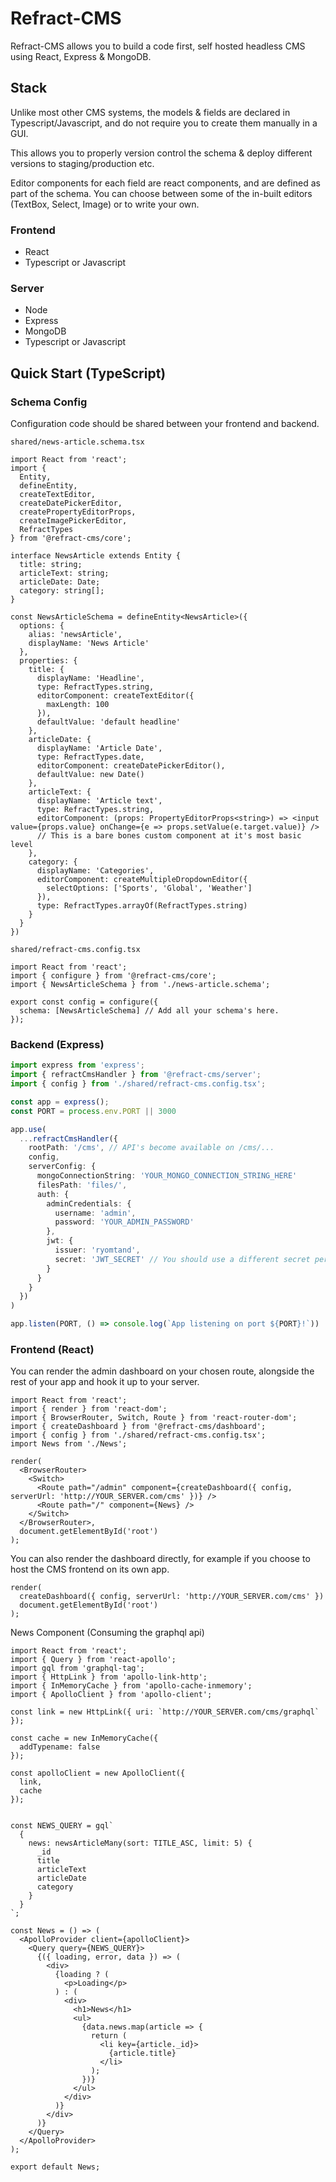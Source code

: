 # Refract-CMS
Refract-CMS allows you to build a code first, self hosted headless CMS using React, Express & MongoDB.

## Stack
Unlike most other CMS systems, the models & fields are declared in Typescript/Javascript, and do not require you to create them manually in a GUI.

This allows you to properly version control the schema & deploy different versions to staging/production etc.

Editor components for each field are react components, and are defined as part of the schema. You can choose between some of the in-built editors (TextBox, Select, Image) or to write your own.

### Frontend
* React
* Typescript or Javascript

### Server
* Node
* Express
* MongoDB
* Typescript or Javascript

## Quick Start (TypeScript)

### Schema Config
Configuration code should be shared between your frontend and backend.

`shared/news-article.schema.tsx`
```tsx
import React from 'react';
import {
  Entity,
  defineEntity,
  createTextEditor,
  createDatePickerEditor,
  createPropertyEditorProps,
  createImagePickerEditor,
  RefractTypes
} from '@refract-cms/core';

interface NewsArticle extends Entity {
  title: string;
  articleText: string;
  articleDate: Date;
  category: string[];
}

const NewsArticleSchema = defineEntity<NewsArticle>({
  options: {
    alias: 'newsArticle',
    displayName: 'News Article'
  },
  properties: {
    title: {
      displayName: 'Headline',
      type: RefractTypes.string,
      editorComponent: createTextEditor({
        maxLength: 100
      }),
      defaultValue: 'default headline'
    },
    articleDate: {
      displayName: 'Article Date',
      type: RefractTypes.date,
      editorComponent: createDatePickerEditor(),
      defaultValue: new Date()
    },
    articleText: {
      displayName: 'Article text',
      type: RefractTypes.string,
      editorComponent: (props: PropertyEditorProps<string>) => <input value={props.value} onChange={e => props.setValue(e.target.value)} /> 
      // This is a bare bones custom component at it's most basic level
    },
    category: {
      displayName: 'Categories',
      editorComponent: createMultipleDropdownEditor({
        selectOptions: ['Sports', 'Global', 'Weather']
      }),
      type: RefractTypes.arrayOf(RefractTypes.string)
    }
  }
})
```

`shared/refract-cms.config.tsx`
```tsx
import React from 'react';
import { configure } from '@refract-cms/core';
import { NewsArticleSchema } from './news-article.schema';

export const config = configure({
  schema: [NewsArticleSchema] // Add all your schema's here.
});
```

### Backend (Express)
```ts
import express from 'express';
import { refractCmsHandler } from '@refract-cms/server';
import { config } from './shared/refract-cms.config.tsx';

const app = express();
const PORT = process.env.PORT || 3000

app.use(
  ...refractCmsHandler({
    rootPath: '/cms', // API's become available on /cms/...
    config,
    serverConfig: {
      mongoConnectionString: 'YOUR_MONGO_CONNECTION_STRING_HERE'
      filesPath: 'files/',
      auth: {
        adminCredentials: {
          username: 'admin',
          password: 'YOUR_ADMIN_PASSWORD'
        },
        jwt: {
          issuer: 'ryomtand',
          secret: 'JWT_SECRET' // You should use a different secret per environment/app
        }
      }
    }
  })
)

app.listen(PORT, () => console.log(`App listening on port ${PORT}!`))

```
### Frontend (React)
You can render the admin dashboard on your chosen route, alongside the rest of your app and hook it up to your server.
```tsx
import React from 'react';
import { render } from 'react-dom';
import { BrowserRouter, Switch, Route } from 'react-router-dom';
import { createDashboard } from '@refract-cms/dashboard';
import { config } from './shared/refract-cms.config.tsx';
import News from './News';

render(
  <BrowserRouter>
    <Switch>
      <Route path="/admin" component={createDashboard({ config, serverUrl: 'http://YOUR_SERVER.com/cms' })} />
      <Route path="/" component={News} />
    </Switch>
  </BrowserRouter>,
  document.getElementById('root')
);
```
You can also render the dashboard directly, for example if you choose to host the CMS frontend on its own app.
```tsx
render(
  createDashboard({ config, serverUrl: 'http://YOUR_SERVER.com/cms' })
  document.getElementById('root')
);
```

News Component (Consuming the graphql api)
```tsx
import React from 'react';
import { Query } from 'react-apollo';
import gql from 'graphql-tag';
import { HttpLink } from 'apollo-link-http';
import { InMemoryCache } from 'apollo-cache-inmemory';
import { ApolloClient } from 'apollo-client';

const link = new HttpLink({ uri: `http://YOUR_SERVER.com/cms/graphql` });

const cache = new InMemoryCache({
  addTypename: false
});

const apolloClient = new ApolloClient({
  link,
  cache
});


const NEWS_QUERY = gql`
  {
    news: newsArticleMany(sort: TITLE_ASC, limit: 5) {
      _id
      title
      articleText
      articleDate
      category
    }
  }
`;

const News = () => (
  <ApolloProvider client={apolloClient}>
    <Query query={NEWS_QUERY}>
      {({ loading, error, data }) => (
        <div>
          {loading ? (
            <p>Loading</p>
          ) : (
            <div>
              <h1>News</h1>
              <ul>
                {data.news.map(article => {
                  return (
                    <li key={article._id}>
                      {article.title}
                    </li>
                  );
                })}
              </ul>
            </div>
          )}
        </div>
      )}
    </Query>
  </ApolloProvider>
);

export default News;

```